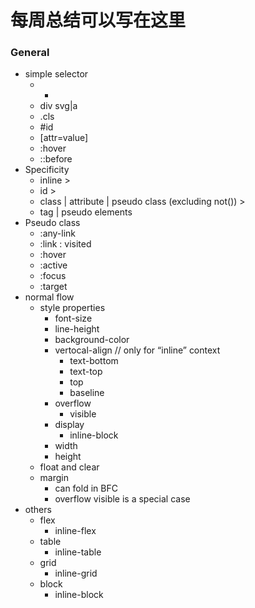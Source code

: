 # 每周总结可以写在这里

### General



*   simple selector
    *   *
    *   div svg|a
    *   .cls
    *   #id
    *   [attr=value]
    *   :hover
    *   ::before
*   Specificity
    *   inline >
    *   id >
    *   class | attribute | pseudo class (excluding not()) >
    *   tag  |  pseudo elements
*   Pseudo class
    *   :any-link
    *   :link : visited
    *   :hover
    *   :active
    *   :focus
    *   :target
*   normal flow
    *   style properties
        *   font-size
        *   line-height
        *   background-color
        *   vertocal-align  //  only for “inline” context
            *   text-bottom
            *   text-top
            *   top
            *   baseline
        *   overflow
            *   visible
        *   display
            *   inline-block
        *   width
        *   height
    *   float and clear
    *   margin
        *   can fold in BFC
        *   overflow visible is a special case
*   others
    *   flex
        *   inline-flex
    *   table
        *   inline-table
    *   grid
        *   inline-grid
    *   block
        *   inline-block
